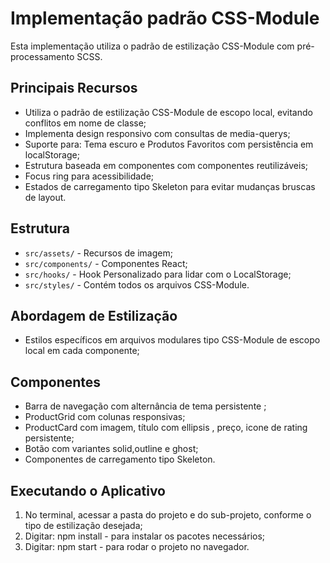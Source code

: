 # Implementação padrão CSS-Module

Esta implementação utiliza o padrão de estilização CSS-Module com pré-processamento SCSS.

## Principais Recursos

- Utiliza o padrão de estilização CSS-Module de escopo local, evitando conflitos em nome de classe;
- Implementa design responsivo com consultas de media-querys;
- Suporte para: Tema escuro e Produtos Favoritos com persistência em localStorage;
- Estrutura baseada em componentes com componentes reutilizáveis;
- Focus ring para acessibilidade;
- Estados de carregamento tipo Skeleton para evitar mudanças bruscas de layout.

## Estrutura

- `src/assets/` - Recursos de imagem;
- `src/components/` - Componentes React;
- `src/hooks/` - Hook Personalizado para lidar com o LocalStorage;
- `src/styles/` - Contém todos os arquivos CSS-Module.

## Abordagem de Estilização

- Estilos específicos em arquivos modulares tipo CSS-Module de escopo local em cada componente;

## Componentes

- Barra de navegação com alternância de tema persistente ;
- ProductGrid com colunas responsivas;
- ProductCard com imagem, título com ellipsis , preço, icone de rating persistente;
- Botão com variantes solid,outline e ghost;
- Componentes de carregamento tipo Skeleton.

## Executando o Aplicativo

1. No terminal, acessar a pasta do projeto e do sub-projeto, conforme o tipo de estilização desejada;
2. Digitar: npm install - para instalar os pacotes necessários;
3. Digitar: npm start - para rodar o projeto no navegador.
